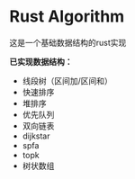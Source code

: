 # Rust Algorithm

这是一个基础数据结构的rust实现

**已实现数据结构：**
- 线段树（区间加/区间和）
- 快速排序
- 堆排序
- 优先队列
- 双向链表
- dijkstar
- spfa
- topk
- 树状数组
